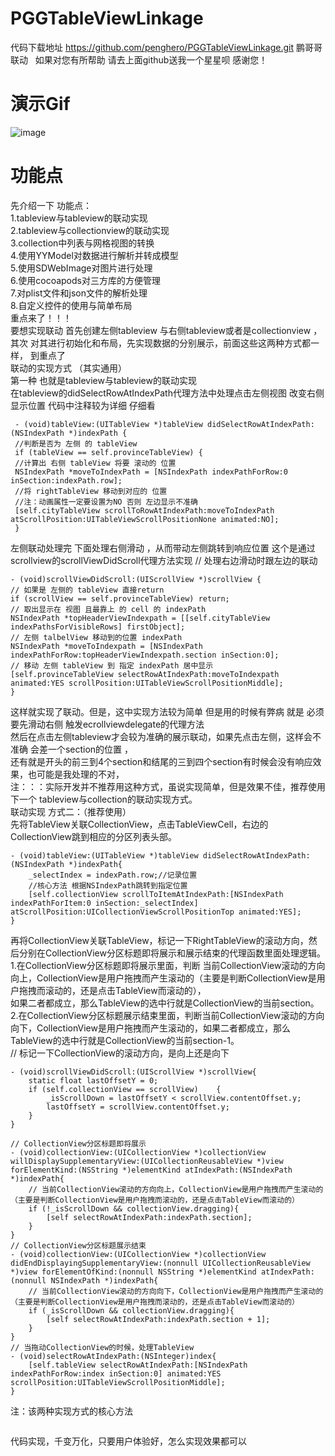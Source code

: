 # PGGTableViewLinkage
代码下载地址 https://github.com/penghero/PGGTableViewLinkage.git
鹏哥哥联动   如果对您有所帮助 请去上面github送我一个星星呗 感谢您！
# 演示Gif
![image](https://github.com/penghero/PGGTableViewLinkage/blob/master/gif/Untitle2.gif)
# 功能点
先介绍一下 功能点：<br>
1.tableview与tableview的联动实现<br>
2.tableview与collectionview的联动实现<br>
3.collection中列表与网格视图的转换<br>
4.使用YYModel对数据进行解析并转成模型 <br>
5.使用SDWebImage对图片进行处理<br>
6.使用cocoapods对三方库的方便管理<br>
7.对plist文件和json文件的解析处理<br>
8.自定义控件的使用与简单布局<br>
重点来了！！！<br>
要想实现联动 首先创建左侧tableview 与右侧tableview或者是collectionview ，其次 对其进行初始化和布局，先实现数据的分别展示，前面这些这两种方式都一样，
到重点了<br>
联动的实现方式 （其实通用）<br>
第一种 也就是tableview与tableview的联动实现 <br>
在tableview的didSelectRowAtIndexPath代理方法中处理点击左侧视图  改变右侧显示位置 代码中注释较为详细 仔细看<br>
```
 - (void)tableView:(UITableView *)tableView didSelectRowAtIndexPath:(NSIndexPath *)indexPath {
 //判断是否为 左侧 的 tableView
 if (tableView == self.provinceTableView) {
 //计算出 右侧 tableView 将要 滚动的 位置
 NSIndexPath *moveToIndexPath = [NSIndexPath indexPathForRow:0 inSection:indexPath.row];
 //将 rightTableView 移动到对应的 位置
 //注：动画属性一定要设置为NO 否则 左边显示不准确
 [self.cityTableView scrollToRowAtIndexPath:moveToIndexPath atScrollPosition:UITableViewScrollPositionNone animated:NO];
 }
 ```
 左侧联动处理完 下面处理右侧滑动 ，从而带动左侧跳转到响应位置 这个是通过scrollview的scrollViewDidScroll代理方法实现
  //    处理右边滑动时跟左边的联动
  ```
 - (void)scrollViewDidScroll:(UIScrollView *)scrollView {
 // 如果是 左侧的 tableView 直接return
 if (scrollView == self.provinceTableView) return;
 // 取出显示在 视图 且最靠上 的 cell 的 indexPath
 NSIndexPath *topHeaderViewIndexpath = [[self.cityTableView indexPathsForVisibleRows] firstObject];
 // 左侧 talbelView 移动到的位置 indexPath
 NSIndexPath *moveToIndexpath = [NSIndexPath indexPathForRow:topHeaderViewIndexpath.section inSection:0];
 // 移动 左侧 tableView 到 指定 indexPath 居中显示
 [self.provinceTableView selectRowAtIndexPath:moveToIndexpath animated:YES scrollPosition:UITableViewScrollPositionMiddle];
 }
 ```
 这样就实现了联动。但是，这中实现方法较为简单 但是用的时候有弊病 就是 必须要先滑动右侧 触发ecrollviewdelegate的代理方法 <br>
 然后在点击左侧tableview才会较为准确的展示联动，如果先点击左侧，这样会不准确 会差一个section的位置 ，<br>
 还有就是开头的前三到4个section和结尾的三到四个section有时候会没有响应效果，也可能是我处理的不对，<br>
 注：：：实际开发并不推荐用这种方式，虽说实现简单，但是效果不佳，推荐使用下一个 tableview与collection的联动实现方式。<br>
 联动实现 方式二：（推荐使用）<br>
先将TableView关联CollectionView，点击TableViewCell，右边的CollectionView跳到相应的分区列表头部。<br>
```
- (void)tableView:(UITableView *)tableView didSelectRowAtIndexPath:(NSIndexPath *)indexPath{
    _selectIndex = indexPath.row;//记录位置
    //核心方法 根据NSIndexPath跳转到指定位置
    [self.collectionView scrollToItemAtIndexPath:[NSIndexPath indexPathForItem:0 inSection:_selectIndex] atScrollPosition:UICollectionViewScrollPositionTop animated:YES];
}
```
再将CollectionView关联TableView，标记一下RightTableView的滚动方向，然后分别在CollectionView分区标题即将展示和展示结束的代理函数里面处理逻辑。<br>
1.在CollectionView分区标题即将展示里面，判断 当前CollectionView滚动的方向向上，CollectionView是用户拖拽而产生滚动的（主要是判断CollectionView是用户拖拽而滚动的，还是点击TableView而滚动的），<br>
如果二者都成立，那么TableView的选中行就是CollectionView的当前section。<br>
2.在CollectionView分区标题展示结束里面，判断当前CollectionView滚动的方向向下，CollectionView是用户拖拽而产生滚动的，如果二者都成立，那么TableView的选中行就是CollectionView的当前section-1。<br>
// 标记一下CollectionView的滚动方向，是向上还是向下
```
- (void)scrollViewDidScroll:(UIScrollView *)scrollView{
    static float lastOffsetY = 0;
    if (self.collectionView == scrollView)    {
        _isScrollDown = lastOffsetY < scrollView.contentOffset.y;
        lastOffsetY = scrollView.contentOffset.y;
    }
}
```
```
// CollectionView分区标题即将展示
- (void)collectionView:(UICollectionView *)collectionView willDisplaySupplementaryView:(UICollectionReusableView *)view forElementKind:(NSString *)elementKind atIndexPath:(NSIndexPath *)indexPath{
    // 当前CollectionView滚动的方向向上，CollectionView是用户拖拽而产生滚动的（主要是判断CollectionView是用户拖拽而滚动的，还是点击TableView而滚动的）
    if (!_isScrollDown && collectionView.dragging){
        [self selectRowAtIndexPath:indexPath.section];
    }
}
// CollectionView分区标题展示结束
- (void)collectionView:(UICollectionView *)collectionView didEndDisplayingSupplementaryView:(nonnull UICollectionReusableView *)view forElementOfKind:(nonnull NSString *)elementKind atIndexPath:(nonnull NSIndexPath *)indexPath{
    // 当前CollectionView滚动的方向向下，CollectionView是用户拖拽而产生滚动的（主要是判断CollectionView是用户拖拽而滚动的，还是点击TableView而滚动的）
    if (_isScrollDown && collectionView.dragging){
        [self selectRowAtIndexPath:indexPath.section + 1];
    }
}
// 当拖动CollectionView的时候，处理TableView
- (void)selectRowAtIndexPath:(NSInteger)index{
    [self.tableView selectRowAtIndexPath:[NSIndexPath indexPathForRow:index inSection:0] animated:YES scrollPosition:UITableViewScrollPositionMiddle];
}
```
注：该两种实现方式的核心方法
```[self.tableView selectRowAtIndexPath:[NSIndexPath indexPathForRow:index inSection:0] animated:YES scrollPosition:UITableViewScrollPositionMiddle]
```
代码实现，千变万化，只要用户体验好，怎么实现效果都可以<br>

